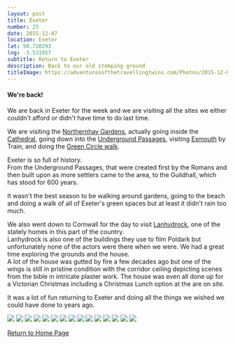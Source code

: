 ```yaml
---
layout: post
title: Exeter
number: 25
date: 2015-12-07
location: Exeter
lat: 50.720293
lng: -3.531057
subtitle: Return to Exeter
description: Back to our old stomping ground
titleImage: https://adventuresofthetravellingtwins.com/Photos/2015-12-07-Exeter/cover-min.JPG
---
```


<h4>We're back!</h4>

We are back in Exeter for the week and we are visiting all the sites we either couldn't afford or didn't have time to do last time.

We are visiting the <a target="_blank" href="https://www.visitexeter.com/things-to-do/northernhay-gardens-p153793">Northernhay Gardens</a>, 
actually going inside the <a target="_blank" href="https://www.exeter-cathedral.org.uk/">Cathedral</a>, 
going down into the <a target="_blank" href="https://exeter.gov.uk/leisure-and-culture/our-attractions/underground-passages/">Underground Passages</a>, 
visiting <a target="_blank" href="https://www.visitsouthdevon.co.uk/places/exmouth-p221953">Exmouth</a> by Train, 
and doing the <a target="_blank" href="https://exeter.gov.uk/leisure-and-culture/walking-in-exeter/exeter-green-circle-walks/overview/"> Green Circle walk</a>.

Exeter is so full of history. <br>
From the Underground Passages, that were created first by the Romans and then built upon as more settlers came to the area, to the Guildhall, which has stood for 600 years. 

It wasn't the best season to be walking around gardens, going to the beach and doing a walk of all of Exeter's green spaces but at least it didn't rain too much.

We also went down to Cornwall for the day to visit <a target="_blank" href="https://www.nationaltrust.org.uk/lanhydrock">Lanhydrock</a>, one of the stately homes in this part of the country. <br>
Lanhydrock is also one of the buildings they use to film Poldark but unfortunately none of the actors were there when we were. We had a great time exploring the grounds and the house. <br>
A lot of the house was gutted by fire a few decades ago but one of the wings is still in pristine condition with the corridor ceiling depicting scenes from the bible in intricate plaster work. The house was even all done up for a Victorian Christmas including a Christmas Lunch option at the are on site.

It was a lot of fun returning to Exeter and doing all the things we wished we could have done to years ago. 

<img src="https://adventuresofthetravellingtwins.com/Photos/2015-12-07-Exeter/day24-min.jpg" class="image1">
<img src="https://adventuresofthetravellingtwins.com/Photos/2015-12-07-Exeter/day25-min.jpg" class="image1">
<img src="https://adventuresofthetravellingtwins.com/Photos/2015-12-07-Exeter/day26-min.jpg" class="image1">
<img src="https://adventuresofthetravellingtwins.com/Photos/2015-12-07-Exeter/day34-min.jpg" class="image1">
<img src="https://adventuresofthetravellingtwins.com/Photos/2015-12-07-Exeter/day35-min.jpg" class="image1">
<img src="https://adventuresofthetravellingtwins.com/Photos/2015-12-07-Exeter/day36-min.jpg" class="image1">
<img src="https://adventuresofthetravellingtwins.com/Photos/2015-12-07-Exeter/day42-min.jpg" class="image1">
<img src="https://adventuresofthetravellingtwins.com/Photos/2015-12-07-Exeter/day43-min.jpg" class="image1">
<img src="https://adventuresofthetravellingtwins.com/Photos/2015-12-07-Exeter/day51-min.jpg" class="image1">
<img src="https://adventuresofthetravellingtwins.com/Photos/2015-12-09-Lanhydroch/day12-min.jpg" class="image1">
<img src="https://adventuresofthetravellingtwins.com/Photos/2015-12-09-Lanhydroch/day14-min.jpg" class="image1">
<img src="https://adventuresofthetravellingtwins.com/Photos/2015-12-09-Lanhydroch/day16-min.jpg" class="image1">
<img src="https://adventuresofthetravellingtwins.com/Photos/2015-12-12-Exmouth/cover-min.jpg" class="image1">
<img src="https://adventuresofthetravellingtwins.com/Photos/2015-12-12-Exmouth/day12-min.jpg" class="image1">
<img src="https://adventuresofthetravellingtwins.com/Photos/2015-12-12-Exmouth/day14-min.jpg" class="image1">

<a href="https://adventuresofthetravellingtwins.com/">Return to Home Page</a>
